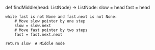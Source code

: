 def findMiddle(head: ListNode) -> ListNode:
    slow = head
    fast = head
    
    while fast is not None and fast.next is not None:
        # Move slow pointer by one step
        slow = slow.next
        # Move fast pointer by two steps
        fast = fast.next.next
    
    return slow  # Middle node
